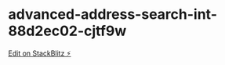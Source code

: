 # advanced-address-search-int-88d2ec02-cjtf9w

[Edit on StackBlitz ⚡️](https://stackblitz.com/edit/advanced-address-search-int-88d2ec02-cjtf9w)